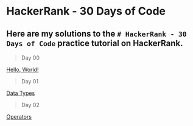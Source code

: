 # HackerRank - 30 Days of Code
## Here are my solutions to the `# HackerRank - 30 Days of Code` practice tutorial on HackerRank.


> Day 00

[Hello, World!](Day-00/Hello-World.js)


> Day 01

[Data Types](Day-01/Data-Types.js)


> Day 02

[Operators](Day-02/Operators.js)
